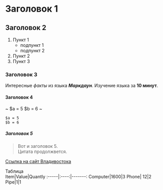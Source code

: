 # Заголовок 1
## Заголовок 2
1. Пункт 1
    * подпункт 1
    * подпункт 2
2. Пункт 2
3. Пункт 3
### Заголовок 3
Интересные *факты* из языка ***Маркдаун***.  Изучение языка за **10 минут**.
#### Заголовок 4
~
$a = 5
$b = 6
~

~~~
$a = 5
$b = 6
~~~
##### Заголовок 5
> Вот и заголовок 5.  
Цитата продолжвется.

[Ссылка на сайт Владивостока](www.vl.ru)

Таблица  
Item|Value|Quantly
:-----|:----:|-------:
Computer|1600|3
Phone| 12|2
Pipe|1|1
